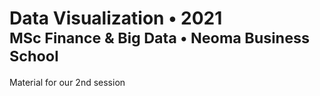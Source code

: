 <h1>
  Data Visualization &bullet; 2021
  <small>
    <br/>
    MSc Finance & Big Data
    &bullet; Neoma Business School
  </small>
</h1>

Material for our 2nd session
